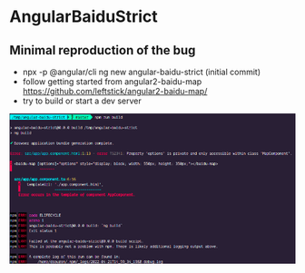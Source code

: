 # AngularBaiduStrict

## Minimal reproduction of the bug

- npx -p @angular/cli ng new angular-baidu-strict (initial commit)
- follow getting started from angular2-baidu-map https://github.com/leftstick/angular2-baidu-map/
- try to build or start a dev server

![Error on build](/build-error.png)
